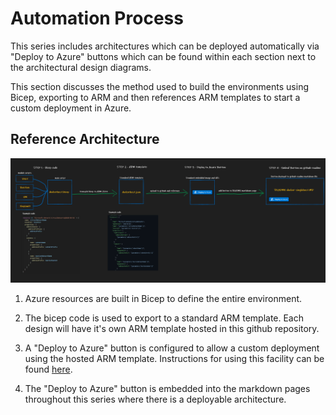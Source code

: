# Automation Process

This series includes architectures which can be deployed automatically via "Deploy to Azure" buttons which can be found within each section next to the architectural design diagrams. 

This section discusses the method used to build the environments using Bicep, exporting to ARM and then references ARM templates to start a custom deployment in Azure. 

## Reference Architecture

![Build Process](images/workflow-build-deploytoazure.png)

1. Azure resources are built in Bicep to define the entire environment.
2. The bicep code is used to export to a standard ARM template. Each design will have it's own ARM template hosted in this github repository.
3. A "Deploy to Azure" button is configured to allow a custom deployment using the hosted ARM template. Instructions for using this facility can be found [here](https://docs.microsoft.com/en-us/azure/azure-resource-manager/templates/deploy-to-azure-button).

4. The "Deploy to Azure" button is embedded into the markdown pages throughout this series where there is a deployable architecture.